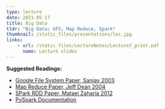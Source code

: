 ```yaml
---
type: lecture
date: 2021-05-17
title: Big Data
tldr: "Big Data; GFS; Map Reduce, Spark"
thumbnail: /static_files/presentations/lec.jpg
links: 
    - url: /static_files/LectureNotes/Lecture7_print.pdf
      name: Lecture slides
---
```

**Suggested Readings:**
- [Google File System Paper, Sanjay 2003](https://static.googleusercontent.com/media/research.google.com/en//archive/gfs-sosp2003.pdf)
- [Map Reduce Paper, Jeff Dean 2004](https://static.googleusercontent.com/media/research.google.com/en//archive/mapreduce-osdi04.pdf)
- [SPark RDD Paper, Mataei Zaharia 2012](http://people.csail.mit.edu/matei/papers/2012/nsdi_spark.pdf)
- [PySpark Documentation](https://spark.apache.org/docs/latest/api/python/index.html)